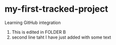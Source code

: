 # my-first-tracked-project
Learning GitHub integration

1. This is edited in FOLDER B
2. second line taht I have just added with some text